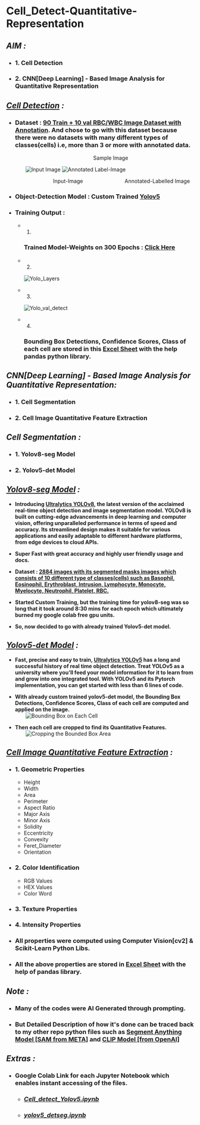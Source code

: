 # **Cell_Detect-Quantitative-Representation**

## ***AIM :***
  
-   ### **1. Cell Detection**
-   ### **2. CNN[Deep Learning] - Based Image Analysis for Quantitative Representation** 

  
 ## ***[Cell Detection](https://colab.research.google.com/github/Rajaguhan437/Cell_Detect-Quantitative-Representation/blob/main/Cell_Detection/Code/Cell_detect_Yolov5.ipynb) :***

-   ### Dataset : [90 Train + 10 val RBC/WBC Image Dataset with Annotation](https://www.dropbox.com/sh/v6epaau1kh7ofyj/AADOJsX-ghd70tn_ds1aDJtMa?dl=0). And chose to go with this dataset because there were no datasets with many different types of classes(cells) i.e, more than 3 or more with annotated data. 
    &emsp;&emsp;&emsp;&emsp;&emsp;&emsp;&emsp;&emsp;&emsp;&emsp;&emsp;&emsp;&emsp;&emsp;&emsp;Sample Image


    &emsp;&emsp;![Input Image](<image-23.png>) ![Annotated Label-Image](<annotated_image-23.png>)


  &emsp;&emsp;&emsp;&emsp;&emsp;&emsp;&emsp;&emsp;&emsp;Input-Image&emsp;&emsp;&emsp;&emsp;&emsp;&emsp;&emsp;&emsp;Annotated-Labelled Image


-  ### Object-Detection Model : Custom Trained **[Yolov5](https://github.com/ultralytics/yolov5)**
  

-  ### Training Output :
    -   1.  
        ### Trained Model-Weights on 300 Epochs : [Click Here](Cell_Detection/Results/rbcd/weights)
        
    -   2.  
          ![Yolo_Layers](<Cell_Detection/Results/yolo_layers.png>)
  
    -   3.  
          ![Yolo_val_detect](<Cell_Detection/Results/yolo_val_dect.png>)

    -   4.
        ###  Bounding Box Detections, Confidence Scores, Class of each cell are stored in this [Excel Sheet](Cell_Detection/Results/cell_data.xlsx) with the help pandas python library.

              
## ***CNN[Deep Learning] - Based Image Analysis for Quantitative Representation:***

-   ### **1. Cell Segmentation**
-   ### **2. Cell Image Quantitative Feature Extraction**

##  ***Cell Segmentation :***

-   ### **1. Yolov8-seg Model**
-   ### **2. Yolov5-det Model**



  
##  ***[Yolov8-seg Model](https://colab.research.google.com/github/Rajaguhan437/Cell_Detect-Quantitative-Representation/blob/main/Cell_Image_Quantitative_Analysis/Segmentation/Yolov8-seg/Yolov8_seg.ipynb) :***

-   **Introducing [Ultralytics YOLOv8](https://ultralytics.com/yolov8), the latest version of the acclaimed real-time object detection and image segmentation model. YOLOv8 is built on cutting-edge advancements in deep learning and computer vision, offering unparalleled performance in terms of speed and accuracy. Its streamlined design makes it suitable for various applications and easily adaptable to different hardware platforms, from edge devices to cloud APIs.**

-   **Super Fast with great accuracy and highly user friendly usage and docs.**

-   **Dataset : [2884 images with its segmented masks images which consists of 10 different type of classes(cells) such as Basophil, Eosinophil, Erythroblast, Intrusion, Lymphocyte, Monocyte, Myelocyte, Neutrophil, Platelet, RBC.](https://universe.roboflow.com/academie-militaire/oussama)**

-   **Started Custom Training, but the training time for yolov8-seg was so long that it took around 8:30 mins for each epoch which ultimately burned my google colab free gpu units.**

-   **So, now decided to go with already trained Yolov5-det model.**


##  ***[Yolov5-det Model](https://colab.research.google.com/github/Rajaguhan437/Cell_Detect-Quantitative-Representation/blob/main/Cell_Image_Quantitative_Analysis/Quantitaive_Analysis/code/yolov5_detseg.ipynb) :***
  
-   **Fast, precise and easy to train, [Ultralytics YOLOv5](https://ultralytics.com/yolov5) has a long and successful history of real time object detection. Treat YOLOv5 as a university where you'll feed your model information for it to learn from and grow into one integrated tool. With YOLOv5 and its  Pytorch implementation, you can get started with less than 6 lines of code.**

-   **With already custom trained yolov5-det model, the Bounding Box Detections, Confidence Scores, Class of each cell are computed and applied on the image.**  
    &emsp;&emsp;![Bounding Box on Each Cell](<Cell_Image_Quantitative_Analysis/Quantitaive_Analysis/output/each-cell.jpg>) 

-   **Then each cell are cropped to find its Quantitative Features.**  
    &emsp;&emsp;![Cropping the Bounded Box Area](<Cell_Image_Quantitative_Analysis/Quantitaive_Analysis/output/cropped-cell.jpg>)
    
##  ***[Cell Image Quantitative Feature Extraction](https://colab.research.google.com/github/Rajaguhan437/Cell_Detect-Quantitative-Representation/blob/main/Cell_Image_Quantitative_Analysis/Quantitaive_Analysis/code/yolov5_detseg.ipynb) :***

-   ### **1. Geometric Properties**
    -   Height
    -   Width
    -   Area
    -   Perimeter
    -   Aspect Ratio
    -   Major Axis
    -   Minor Axis
    -   Solidity
    -   Eccentricity
    -   Convexity
    -   Feret_Diameter
    -   Orientation
  
-   ### **2. Color Identification**
    -   RGB Values
    -   HEX Values
    -   Color Word
  
-   ### **3. Texture Properties**
  
-   ### **4. Intensity Properties**

     
-   ### All properties were computed using Computer Vision[cv2] & Scikit-Learn Python Libs.

  
-   ### All the above properties are stored in [Excel Sheet](Cell_Image_Quantitative_Analysis/Quantitaive_Analysis/output/cell_data.xlsx) with the help of pandas library. 


##  ***Note :***

-   ### Many of the codes were AI Generated through prompting.

-   ### But Detailed Description of how it's done can be traced back to my other repo python files such as [Segment Anything Model [SAM from META]](https://colab.research.google.com/github/Rajaguhan437/AI-Generation_SEGmnt/blob/main/Inpaint_Seg/SAM/code/Inpainting_SAM.ipynb) and [CLIP Model [from OpenAI]](https://colab.research.google.com/github/Rajaguhan437/AI-Generation_SEGmnt/blob/main/Inpaint_Seg/CLIP/code/Inpainting_CLIP.ipynb)


##  ***Extras :***

-  ### Google Colab Link for each Jupyter Notebook which enables instant accessing of the files.

    -  ### ***[Cell_detect_Yolov5.ipynb](https://colab.research.google.com/github/Rajaguhan437/Cell_Detect-Quantitative-Representation/blob/main/Cell_Detection/Code/Cell_detect_Yolov5.ipynb)***
    -  ###  ***[yolov5_detseg.ipynb](https://colab.research.google.com/github/Rajaguhan437/Cell_Detect-Quantitative-Representation/blob/main/Cell_Image_Quantitative_Analysis/Quantitaive_Analysis/code/yolov5_detseg.ipynb)***
    


 





        


        
      
           

